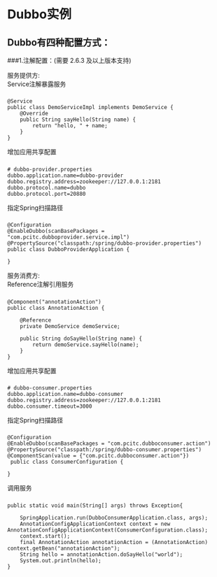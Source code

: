 # Dubbo实例

## Dubbo有四种配置方式：
###1.注解配置：(需要 2.6.3 及以上版本支持)<br>  

服务提供方:<br>
Service注解暴露服务
#####
    @Service
    public class DemoServiceImpl implements DemoService {
        @Override
        public String sayHello(String name) {
            return "hello, " + name;
        }
    }
增加应用共享配置<br>
#####
    # dubbo-provider.properties
    dubbo.application.name=dubbo-provider
    dubbo.registry.address=zookeeper://127.0.0.1:2181
    dubbo.protocol.name=dubbo
    dubbo.protocol.port=20880
指定Spring扫描路径<br>
#####
    @Configuration
    @EnableDubbo(scanBasePackages = "com.pcitc.dubboprovider.service.impl")
    @PropertySource("classpath:/spring/dubbo-provider.properties")
    public class DubboProviderApplication {
           
    }
服务消费方:<br>
Reference注解引用服务
#####
    @Component("annotationAction")
    public class AnnotationAction {
    
        @Reference
        private DemoService demoService;
        
        public String doSayHello(String name) {
            return demoService.sayHello(name);
        }
    }

增加应用共享配置
#####
    # dubbo-consumer.properties
    dubbo.application.name=dubbo-consumer
    dubbo.registry.address=zookeeper://127.0.0.1:2181
    dubbo.consumer.timeout=3000
指定Spring扫描路径
#####
    @Configuration
    @EnableDubbo(scanBasePackages = "com.pcitc.dubboconsumer.action")
    @PropertySource("classpath:/spring/dubbo-consumer.properties")
    @ComponentScan(value = {"com.pcitc.dubboconsumer.action"})
     public class ConsumerConfiguration {
    
    }
调用服务
#####
    public static void main(String[] args) throws Exception{

        SpringApplication.run(DubboConsumerApplication.class, args);
        AnnotationConfigApplicationContext context = new AnnotationConfigApplicationContext(ConsumerConfiguration.class);
        context.start();
        final AnnotationAction annotationAction = (AnnotationAction) context.getBean("annotationAction");
        String hello = annotationAction.doSayHello("world");
        System.out.println(hello);
    }